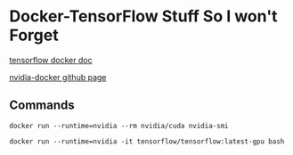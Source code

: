 # Docker-TensorFlow Stuff So I won't Forget

[tensorflow docker doc](https://www.tensorflow.org/install/docker)

[nvidia-docker github page](https://github.com/NVIDIA/nvidia-docker)

## Commands
`docker run --runtime=nvidia --rm nvidia/cuda nvidia-smi`

`docker run --runtime=nvidia -it tensorflow/tensorflow:latest-gpu bash`
